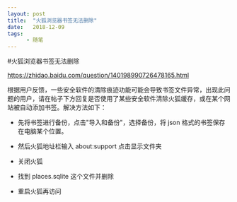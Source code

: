 ```yaml
---
layout: post
title:  "火狐浏览器书签无法删除"
date:   2018-12-09
tags:
      - 随笔
---
```


#火狐浏览器书签无法删除


<https://zhidao.baidu.com/question/140198990726478165.html>



根据用户反馈，一些安全软件的清除痕迹功能可能会导致书签文件异常，出现此问题的用户，请在帖子下方回复是否使用了某些安全软件清除火狐缓存，或在某个网站被自动添加书签。解决方法如下：

-   先将书签进行备份，点击"导入和备份"，选择备份，将 json
    格式的书签保存在电脑某个位置。

-   然后火狐地址栏输入 about:support 点击显示文件夹

-   关闭火狐

-   找到 places.sqlite 这个文件并删除

-   重启火狐再访问




